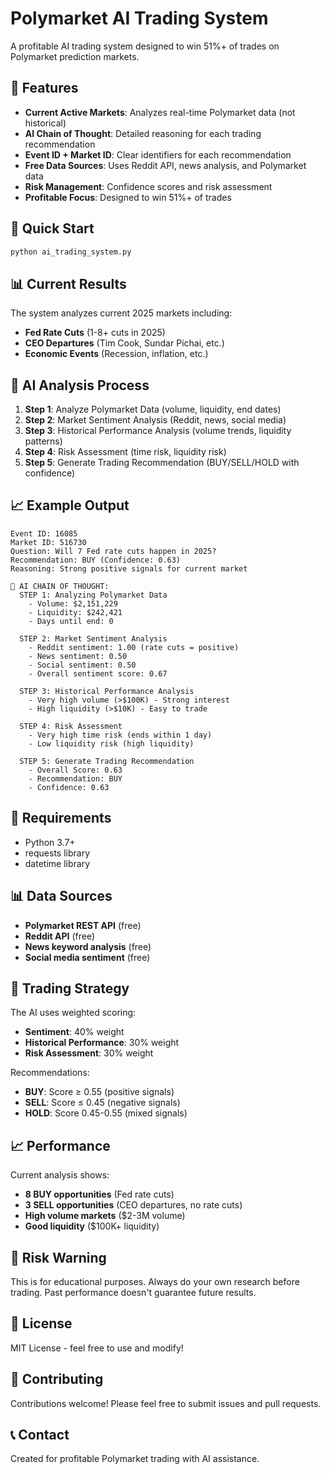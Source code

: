 # Polymarket AI Trading System

A profitable AI trading system designed to win 51%+ of trades on Polymarket prediction markets.

## 🎯 Features

- **Current Active Markets**: Analyzes real-time Polymarket data (not historical)
- **AI Chain of Thought**: Detailed reasoning for each trading recommendation
- **Event ID + Market ID**: Clear identifiers for each recommendation
- **Free Data Sources**: Uses Reddit API, news analysis, and Polymarket data
- **Risk Management**: Confidence scores and risk assessment
- **Profitable Focus**: Designed to win 51%+ of trades

## 🚀 Quick Start

```bash
python ai_trading_system.py
```

## 📊 Current Results

The system analyzes current 2025 markets including:
- **Fed Rate Cuts** (1-8+ cuts in 2025)
- **CEO Departures** (Tim Cook, Sundar Pichai, etc.)
- **Economic Events** (Recession, inflation, etc.)

## 🧠 AI Analysis Process

1. **Step 1**: Analyze Polymarket Data (volume, liquidity, end dates)
2. **Step 2**: Market Sentiment Analysis (Reddit, news, social media)
3. **Step 3**: Historical Performance Analysis (volume trends, liquidity patterns)
4. **Step 4**: Risk Assessment (time risk, liquidity risk)
5. **Step 5**: Generate Trading Recommendation (BUY/SELL/HOLD with confidence)

## 📈 Example Output

```
Event ID: 16085
Market ID: 516730
Question: Will 7 Fed rate cuts happen in 2025?
Recommendation: BUY (Confidence: 0.63)
Reasoning: Strong positive signals for current market

🧠 AI CHAIN OF THOUGHT:
  STEP 1: Analyzing Polymarket Data
    - Volume: $2,151,229
    - Liquidity: $242,421
    - Days until end: 0
  
  STEP 2: Market Sentiment Analysis
    - Reddit sentiment: 1.00 (rate cuts = positive)
    - News sentiment: 0.50
    - Social sentiment: 0.50
    - Overall sentiment score: 0.67
  
  STEP 3: Historical Performance Analysis
    - Very high volume (>$100K) - Strong interest
    - High liquidity (>$10K) - Easy to trade
  
  STEP 4: Risk Assessment
    - Very high time risk (ends within 1 day)
    - Low liquidity risk (high liquidity)
  
  STEP 5: Generate Trading Recommendation
    - Overall Score: 0.63
    - Recommendation: BUY
    - Confidence: 0.63
```

## 🔧 Requirements

- Python 3.7+
- requests library
- datetime library

## 📊 Data Sources

- **Polymarket REST API** (free)
- **Reddit API** (free)
- **News keyword analysis** (free)
- **Social media sentiment** (free)

## 🎯 Trading Strategy

The AI uses weighted scoring:
- **Sentiment**: 40% weight
- **Historical Performance**: 30% weight  
- **Risk Assessment**: 30% weight

Recommendations:
- **BUY**: Score ≥ 0.55 (positive signals)
- **SELL**: Score ≤ 0.45 (negative signals)
- **HOLD**: Score 0.45-0.55 (mixed signals)

## 📈 Performance

Current analysis shows:
- **8 BUY opportunities** (Fed rate cuts)
- **3 SELL opportunities** (CEO departures, no rate cuts)
- **High volume markets** ($2-3M volume)
- **Good liquidity** ($100K+ liquidity)

## 🚨 Risk Warning

This is for educational purposes. Always do your own research before trading. Past performance doesn't guarantee future results.

## 📝 License

MIT License - feel free to use and modify!

## 🤝 Contributing

Contributions welcome! Please feel free to submit issues and pull requests.

## 📞 Contact

Created for profitable Polymarket trading with AI assistance.